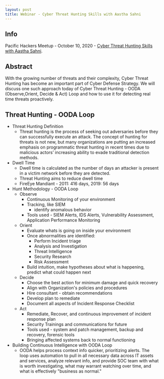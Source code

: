 ```yaml
---
layout: post
title: Webinar - Cyber Threat Hunting Skills with Aastha Sahni
---
```


## Info

Pacific Hackers Meetup - October 10, 2020 - [Cyber Threat Hunting Skills with Aastha Sahni](https://www.meetup.com/pacifichackers/events/272197168).

## Abstract

With the growing number of threats and their complexity, Cyber Threat Hunting has become an important part of Cyber Defense Strategy. We will discuss one such approach today of Cyber Threat Hunting - OODA (Observe,Orient, Decide & Act) Loop and how to use it for detecting real time threats proactively.


## Threat Hunting - OODA Loop

* Threat Hunting Definition
	* Threat hunting is the process of seeking out adversaries before they can successfully execute an attack. The concept of hunting for threats is not new, but many organizations are putting an increased emphasis on programmatic threat hunting in recent times due to malicious actors’ increasing ability to evade traditional detection methods.
* Dwell Time
	* Dwell time is calculated as the number of days an attacker is present in a victim network before they are detected.
	* Threat Hunting aims to reduce dwell time
	* FireEye Mandiant - 2011: 416 days, 2019: 56 days
* Hunt Methodology - OODA Loop
	* Observe
		* Continuous Monitoring of your environment
		* Tracking, like SIEM
			* identify anomalous behavior
		* Tools used - SIEM Alerts, IDS Alerts, Vulnerability Assessment, Application Performance Monitoring 
	* Orient
		* Evaluate whats is going on inside your environment
		* Once abnormalities are identified:
			* Perform Incident triage
			* Analysis and Investigation
			* Threat Intelligence
			* Security Research
			* Risk Assessment
		* Build intuition, make hypotheses about what is happening, predict what could happen next
	* Decide
		* Choose the best action for minimum damage and quick recovery
		* Align with Organization's policies and procedures
		* Hire consultant - obtain recommendations
		* Develop plan to remediate
		* Document all aspects of Incident Response Checklist
	* Act
		* Remediate, Recover, and continuous improvement of incident response plan
		* Security Trainings and communications for future
		* Tools used - system and patch management, backup and recovery, forensic tools
		* Bringing affected systems back to normal functioning
* Building Continuous Intelligence with OODA Loop
	* OODA helps process context info quicker, prioritizing alerts. The loop uses automation to pull in all necessary data across IT assets and services, analyze relevant info, and provide SOC team with what is worth investigating, what may warrant watching over time, and what is effectively "business as normal."
